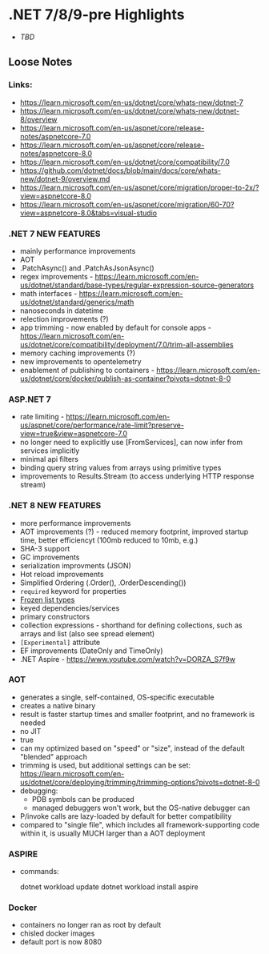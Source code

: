  # .NET 7/8/9-pre Highlights
- *TBD*

## Loose Notes

### Links:
- https://learn.microsoft.com/en-us/dotnet/core/whats-new/dotnet-7
- https://learn.microsoft.com/en-us/dotnet/core/whats-new/dotnet-8/overview
- https://learn.microsoft.com/en-us/aspnet/core/release-notes/aspnetcore-7.0
- https://learn.microsoft.com/en-us/aspnet/core/release-notes/aspnetcore-8.0
- https://learn.microsoft.com/en-us/dotnet/core/compatibility/7.0
- https://github.com/dotnet/docs/blob/main/docs/core/whats-new/dotnet-9/overview.md
- https://learn.microsoft.com/en-us/aspnet/core/migration/proper-to-2x/?view=aspnetcore-8.0
- https://learn.microsoft.com/en-us/aspnet/core/migration/60-70?view=aspnetcore-8.0&tabs=visual-studio

### .NET 7 NEW FEATURES
- mainly performance improvements
- AOT
- .PatchAsync() and .PatchAsJsonAsync()
- regex improvements - https://learn.microsoft.com/en-us/dotnet/standard/base-types/regular-expression-source-generators
- math interfaces - https://learn.microsoft.com/en-us/dotnet/standard/generics/math
- nanoseconds in datetime
- relection improvements (?)
- app trimming - now enabled by default for console apps - https://learn.microsoft.com/en-us/dotnet/core/compatibility/deployment/7.0/trim-all-assemblies
- memory caching improvements (?)
- new improvements to opentelemetry
- enablement of publishing to containers - https://learn.microsoft.com/en-us/dotnet/core/docker/publish-as-container?pivots=dotnet-8-0

### ASP.NET 7
- rate limiting - https://learn.microsoft.com/en-us/aspnet/core/performance/rate-limit?preserve-view=true&view=aspnetcore-7.0
- no longer need to explicitly use [FromServices], can now infer from services implicitly
- minimal api filters
- binding query string values from arrays using primitive types
- improvements to Results.Stream (to access underlying HTTP response stream)

### .NET 8 NEW FEATURES
- more performance improvements
- AOT improvements (?) - reduced memory footprint, improved startup time, better efficiencyt (100mb reduced to 10mb, e.g.)
- SHA-3 support
- GC improvements
- serialization improvments (JSON)
- Hot reload improvements
- Simplified Ordering (.Order(), .OrderDescending())
- `required` keyword for properties
- [Frozen list types](https://learn.microsoft.com/en-us/dotnet/api/system.collections.frozen.frozenset-1)
- keyed dependencies/services
- primary constructors
- collection expressions - shorthand for defining collections, such as arrays and list (also see spread element)
- `[Experimental]` attribute
- EF improvements (DateOnly and TimeOnly)
- .NET Aspire - https://www.youtube.com/watch?v=DORZA_S7f9w

### AOT 
- generates a single, self-contained, OS-specific executable
- creates a native binary
- result is faster startup times and smaller footprint, and no framework is needed
- no JIT
- true
- can my optimized based on "speed" or "size", instead of the default "blended" approach
- trimming is used, but additional settings can be set: https://learn.microsoft.com/en-us/dotnet/core/deploying/trimming/trimming-options?pivots=dotnet-8-0
- debugging:
    - PDB symbols can be produced
    - managed debuggers won't work, but the OS-native debugger can
- P/invoke calls are lazy-loaded by default for better compatibility
- compared to "single file", which includes all framework-supporting code within it, is usually MUCH larger than a AOT deployment

### ASPIRE
- commands:

  dotnet workload update
  dotnet workload install aspire

### Docker
- containers no longer ran as root by default
- chisled docker images
- default port is now 8080